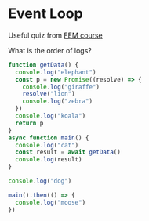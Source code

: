 # Event Loop
Useful quiz from [FEM course](https://www.typescript-training.com/course/making-typescript-stick/02-warm-up/#question-2)

What is the order of logs? 

```js
function getData() {
  console.log("elephant")
  const p = new Promise((resolve) => {
    console.log("giraffe")
    resolve("lion")
    console.log("zebra")
  })
  console.log("koala")
  return p
}
async function main() {
  console.log("cat")
  const result = await getData()
  console.log(result)
}

console.log("dog")

main().then(() => {
  console.log("moose")
})
```
